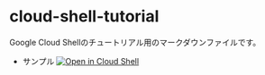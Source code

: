 # cloud-shell-tutorial
Google Cloud Shellのチュートリアル用のマークダウンファイルです。

- サンプル [![Open in Cloud Shell](https://gstatic.com/cloudssh/images/open-btn.png)](https://ssh.cloud.google.com/cloudshell/open?cloudshell_git_repo=https://github.com/hiroponz/cloud-shell-tutorial&cloudshell_tutorial=sample.md)